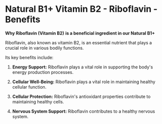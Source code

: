 # Natural B1+ Vitamin B2 - Riboflavin - Benefits

**Why Riboflavin (Vitamin B2)** **is a beneficial ingredient in our Natural B1+**

Riboflavin, also known as vitamin B2, is an essential nutrient that plays a crucial role in various bodily functions. 

Its key benefits include:    

1. **Energy Support:** Riboflavin plays a vital role in supporting the body's energy production processes. 

2. **Cellular Well-Being:** Riboflavin plays a vital role in maintaining healthy cellular function. 

3. **Cellular Protection:** Riboflavin's antioxidant properties contribute to maintaining healthy cells. 

4. **Nervous System Support:** Riboflavin contributes to a healthy nervous system.